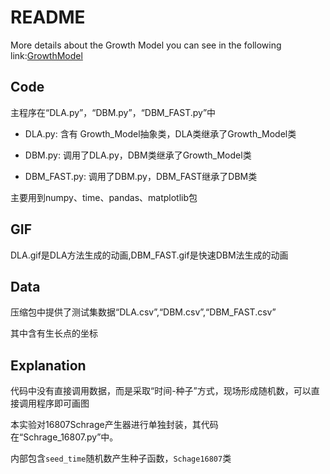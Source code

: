 # README

More details about the Growth Model you can see in the following link:[GrowthModel](https://github.com/Rainzor/GrowthModel)

## Code

主程序在“DLA.py”，“DBM.py”，“DBM_FAST.py”中

- DLA.py: 含有 Growth_Model抽象类，DLA类继承了Growth_Model类

- DBM.py: 调用了DLA.py，DBM类继承了Growth_Model类

- DBM_FAST.py: 调用了DBM.py，DBM_FAST继承了DBM类

主要用到numpy、time、pandas、matplotlib包

## GIF

DLA.gif是DLA方法生成的动画,DBM_FAST.gif是快速DBM法生成的动画

## Data

压缩包中提供了测试集数据“DLA.csv”,“DBM.csv”,“DBM_FAST.csv”

其中含有生长点的坐标

## Explanation

代码中没有直接调用数据，而是采取“时间-种子”方式，现场形成随机数，可以直接调用程序即可画图

本实验对16807Schrage产生器进行单独封装，其代码在“Schrage_16807.py”中。

内部包含`seed_time`随机数产生种子函数，`Schage16807`类

